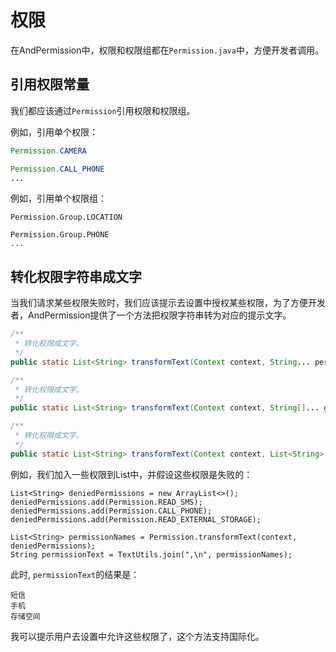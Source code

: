 # 权限

在AndPermission中，权限和权限组都在`Permission.java`中，方便开发者调用。

## 引用权限常量
我们都应该通过`Permission`引用权限和权限组。

例如，引用单个权限：
```java
Permission.CAMERA

Permission.CALL_PHONE
...
```

例如，引用单个权限组：
```
Permission.Group.LOCATION

Permission.Group.PHONE
...
```

## 转化权限字符串成文字
当我们请求某些权限失败时，我们应该提示去设置中授权某些权限，为了方便开发者，AndPermission提供了一个方法把权限字符串转为对应的提示文字。
```java
/**
 * 转化权限成文字。
 */
public static List<String> transformText(Context context, String... permissions);

/**
 * 转化权限成文字。
 */
public static List<String> transformText(Context context, String[]... groups);

/**
 * 转化权限成文字。
 */
public static List<String> transformText(Context context, List<String> permissions)；
```

例如，我们加入一些权限到List中，并假设这些权限是失败的：
```
List<String> deniedPermissions = new ArrayList<>();
deniedPermissions.add(Permission.READ_SMS);
deniedPermissions.add(Permission.CALL_PHONE);
deniedPermissions.add(Permission.READ_EXTERNAL_STORAGE);

List<String> permissionNames = Permission.transformText(context, deniedPermissions);
String permissionText = TextUtils.join(",\n", permissionNames);
```

此时, `permissionText`的结果是：
```text
短信
手机
存储空间
```
我可以提示用户去设置中允许这些权限了，这个方法支持国际化。